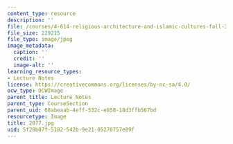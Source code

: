 ```yaml
---
content_type: resource
description: ''
file: /courses/4-614-religious-architecture-and-islamic-cultures-fall-2002/5f28b07f5182542b9e2105270757e89f_2077.jpg
file_size: 229215
file_type: image/jpeg
image_metadata:
  caption: ''
  credit: ''
  image-alt: ''
learning_resource_types:
- Lecture Notes
license: https://creativecommons.org/licenses/by-nc-sa/4.0/
ocw_type: OCWImage
parent_title: Lecture Notes
parent_type: CourseSection
parent_uid: 68abeaab-4eff-532c-e858-18d3ffb567bd
resourcetype: Image
title: 2077.jpg
uid: 5f28b07f-5182-542b-9e21-05270757e89f
---
```

